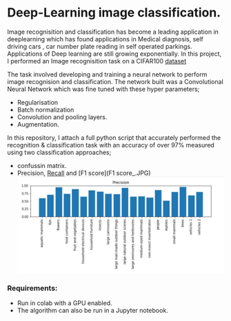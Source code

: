 # Deep-Learning image classification.

Image recognisition and classification has become a leading application in deeplearning which has found applications in Medical diagnosis, self driving cars , car number plate reading in self operated parkings. Applications of Deep learning are still growing exponentially. 
In this project, I performed an Image recognisition task on a CIFAR100 [dataset](https://www.cs.toronto.edu/~kriz/cifar.html) 

The task involved developing and training a neural network to perform image recognision and classification. The network built was a Convolutional Neural Network which was fine tuned with these hyper parameters;

* Regularisation
* Batch normalization
* Convolution and pooling layers.
* Augmentation.

In this repository, I attach a full python script that accurately performed the recognition & classification task with an accuracy of over 97% measured using two classification approaches;

* confussin matrix.
* Precision, [Recall](recall.JPG) and [F1 score](F1 score_.JPG) 
![Precision](precision.JPG)<br>


### Requirements:
* Run in colab with a GPU enabled.
* The algorithm can also be run in a Jupyter notebook.
